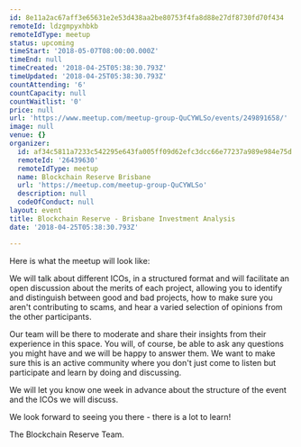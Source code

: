 ```yaml
---
id: 8e11a2ac67aff3e65631e2e53d438aa2be80753f4fa8d88e27df8730fd70f434
remoteId: ldzgmpyxhbkb
remoteIdType: meetup
status: upcoming
timeStart: '2018-05-07T08:00:00.000Z'
timeEnd: null
timeCreated: '2018-04-25T05:38:30.793Z'
timeUpdated: '2018-04-25T05:38:30.793Z'
countAttending: '6'
countCapacity: null
countWaitlist: '0'
price: null
url: 'https://www.meetup.com/meetup-group-QuCYWLSo/events/249891658/'
image: null
venue: {}
organizer:
  id: af34c5811a7233c542295e643fa005ff09d62efc3dcc66e77237a989e984e75d
  remoteId: '26439630'
  remoteIdType: meetup
  name: Blockchain Reserve Brisbane
  url: 'https://meetup.com/meetup-group-QuCYWLSo'
  description: null
  codeOfConduct: null
layout: event
title: Blockchain Reserve - Brisbane Investment Analysis
date: '2018-04-25T05:38:30.793Z'

---
```

<p>Here is what the meetup will look like:</p> <p>We will talk about different ICOs, in a structured format and will facilitate an open discussion about the merits of each project, allowing you to identify and distinguish between good and bad projects, how to make sure you aren't contributing to scams, and hear a varied selection of opinions from the other participants.</p> <p>Our team will be there to moderate and share their insights from their experience in this space. You will, of course, be able to ask any questions you might have and we will be happy to answer them. We want to make sure this is an active community where you don't just come to listen but participate and learn by doing and discussing.</p> <p>We will let you know one week in advance about the structure of the event and the ICOs we will discuss.</p> <p>We look forward to seeing you there - there is a lot to learn!</p> <p>The Blockchain Reserve Team.</p>
